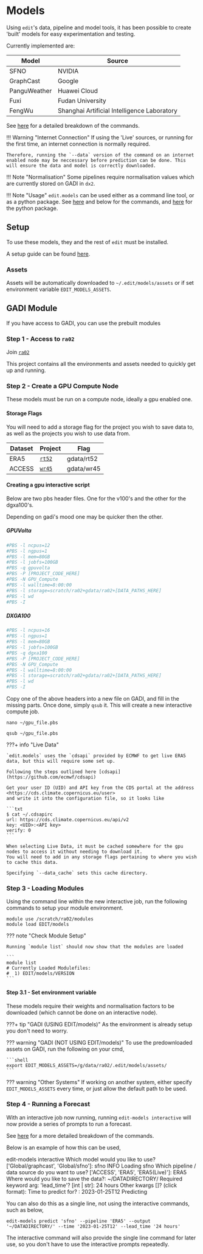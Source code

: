 # Models

Using `edit`'s data, pipeline and model tools, it has been possible to create 'built' models for easy experimentation and testing.

Currently implemented are:

| Model | Source |
| ----- | ------ |
| SFNO  | NVIDIA |
| GraphCast | Google |
| PanguWeather | Huawei Cloud |
| Fuxi | Fudan University|
| FengWu | Shanghai Artificial Intelligence Laboratory |

See [here](/edit/models/commands/) for a detailed breakdown of the commands.

!!! Warning "Internet Connection"
    If using the 'Live' sources, or running for the first time, an internet connection is normally required.

    Therefore, running the `--data` version of the command on an internet enabled node may be neccessary before prediction can be done. This will ensure the data and model is correctly downloaded.

!!! Note "Normalisation"
    Some pipelines require normalisation values which are currently stored on GADI in `dx2`.

!!! Note "Usage"
    `edit.models` can be used either as a command line tool, or as a python package.
    See [here](/edit/models/commands/) and below for the commands, and [here](/edit/models/programatic/) for the python package.

## Setup

To use these models, they and the rest of `edit` must be installed.

A setup guide can be found [here](/edit/started/installation/).

### Assets

Assets will be automatically downloaded to `~/.edit/models/assets` or if set environment variable `EDIT_MODELS_ASSETS`.

## GADI Module

If you have access to GADI, you can use the prebuilt modules

### Step 1 - Access to `ra02`

Join [`ra02`](https://my.nci.org.au/mancini/project/ra02)

This project contains all the environments and assets needed to quickly get up and running.

### Step 2 - Create a GPU Compute Node

These models must be run on a compute node, ideally a gpu enabled one.

#### Storage Flags

You will need to add a storage flag for the project you wish to save data to, as well as the projects you wish to use data from.

| Dataset | Project | Flag |
| ------- | -------- | ---- |
| ERA5   | [`rt52`](https://my.nci.org.au/mancini/project/rt52) | gdata/rt52 |
| ACCESS | [`wr45`](https://my.nci.org.au/mancini/project/wr45) | gdata/wr45 |

#### Creating a gpu interactive script

Below are two pbs header files. One for the v100's and the other for the dgxa100's.

Depending on gadi's mood one may be quicker then the other.

##### GPUVolta

```bash
#PBS -l ncpus=12
#PBS -l ngpus=1
#PBS -l mem=80GB
#PBS -l jobfs=100GB
#PBS -q gpuvolta
#PBS -P [PROJECT_CODE_HERE]
#PBS -N GPU_Compute
#PBS -l walltime=8:00:00
#PBS -l storage=scratch/ra02+gdata/ra02+[DATA_PATHS_HERE]
#PBS -l wd
#PBS -I
```

##### DXGA100

```bash
#PBS -l ncpus=16
#PBS -l ngpus=1
#PBS -l mem=80GB
#PBS -l jobfs=100GB
#PBS -q dgxa100
#PBS -P [PROJECT_CODE_HERE]
#PBS -N GPU_Compute
#PBS -l walltime=8:00:00
#PBS -l storage=scratch/ra02+gdata/ra02+[DATA_PATHS_HERE]
#PBS -l wd
#PBS -I
```

Copy one of the above headers into a new file on GADI, and fill in the missing parts. Once done, simply `qsub` it. This will create a new interactive compute job.

```shell
nano ~/gpu_file.pbs
```

```shell
qsub ~/gpu_file.pbs
```

???+ info "Live Data"

    `edit.models` uses the `cdsapi` provided by ECMWF to get live ERA5 data, but this will require some set up.

    Following the steps outlined here [cdsapi](https://github.com/ecmwf/cdsapi)

    Get your user ID (UID) and API key from the CDS portal at the address <https://cds.climate.copernicus.eu/user>
    and write it into the configuration file, so it looks like

    ```txt
    $ cat ~/.cdsapirc
    url: https://cds.climate.copernicus.eu/api/v2
    key: <UID>:<API key>
    verify: 0
    ```

    When selecting Live Data, it must be cached somewhere for the gpu nodes to access it without needing to download it. 
    You will need to add in any storage flags pertaining to where you wish to cache this data.

    Specifying `--data_cache` sets this cache directory.

### Step 3 - Loading Modules

Using the command line within the new interactive job, run the following commands to setup your module environment.

```shell
module use /scratch/ra02/modules
module load EDIT/models
```

??? note "Check Module Setup"

    Running `module list` should now show that the modules are loaded

    ```
    module list
    # Currently Loaded Modulefiles:
    #  1) EDIT/models/VERSION 
    ```

#### Step 3.1 - Set environment variable

These models require their weights and normalisation factors to be downloaded (which cannot be done on an interactive node).

???+ tip "GADI (USING EDIT/models)"
    As the environment is already setup you don't need to worry.

??? warning "GADI (NOT USING EDIT/models)"
    To use the predownloaded assets on GADI, run the following on your cmd,

    ```shell
    export EDIT_MODELS_ASSETS=/g/data/ra02/.edit/models/assets/
    ```

??? warning "Other Systems"
    If working on another system, either specify `EDIT_MODELS_ASSETS` every time, or just allow the default path to be used.

### Step 4 - Running a Forecast

With an interactive job now running, running ```edit-models interactive``` will now provide a series of prompts to run a forecast.

See [here](/edit/models/commands/) for a more detailed breakdown of the commands.

Below is an example of how this can be used,

<terminal-window>
    <terminal-line data="input">edit-models interactive</terminal-line>
    <terminal-line lineDelay=200 typingDelay=10 data="prompt">Which model would you like to use? ['Global/graphcast', 'Global/sfno']: sfno</terminal-line>
    <terminal-line data="output">INFO Loading sfno</terminal-line>
    <terminal-line typingDelay=10 data="prompt">Which pipeline / data source do you want to use? ['ACCESS', 'ERA5', 'ERA5(Live)']: ERA5 </terminal-line>
    <terminal-line typingDelay=10 data="prompt">Where would you like to save the data?: ~/DATADIRECTORY/ </terminal-line>
    <terminal-line typingDelay=10 data="prompt">Required keyword arg: 'lead_time'? [int | str]: 24 hours</terminal-line>
    <terminal-line typingDelay=10 data="prompt">Other kwargs []? (click format): </terminal-line>
    <terminal-line typingDelay=10 data="prompt">Time to predict for? : 2023-01-25T12</terminal-line>
    <terminal-line lineDelay=5000 data="progress">Predicting</terminal-line>
</terminal-window>

You can also do this as a single line, not using the interactive commands, such as below,

```shell
edit-models predict 'sfno' --pipeline 'ERA5' --output '~/DATADIRECTORY/' --time '2023-01-25T12' --lead_time '24 hours'
```

The interactive command will also provide the single line command for later use, so you don't have to use the interactive prompts repeatedly.
